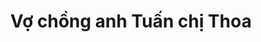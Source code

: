 ---
layout: invite
title: "Vợ chồng anh Tuấn chị Thoa"
location: "nam"
time: "11 GIỜ 00"
permalink: /atuan.html
---